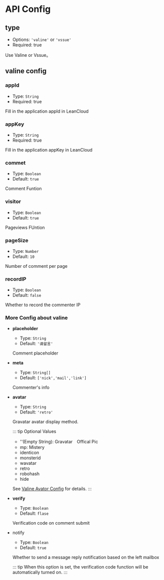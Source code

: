 # API Config

## type

- Options: `'valine'` or `'vssue'`
- Required: true

Use Valine or Vssue。

## valine config

### appId

- Type: `String`
- Required: true

Fill in the application appId in LeanCloud

### appKey

- Type: `String`
- Required: true

Fill in the application appKey in LeanCloud

### commet

- Type: `Boolean`
- Default: `true`

Comment Funtion

### visitor

- Type: `Boolean`
- Default: `true`

Pageviews FUntion

### pageSize

- Type: `Number`
- Default: `10`

Number of comment per page

### recordIP

- Type: `Boolean`
- Default: `false`

Whether to record the commenter IP

### More Config about valine

- **placeholder**

  - Type: `String`
  - Default: `'请留言'`

  Comment placeholder

- **meta**

  - Type: `String[]`
  - Default: `['nick','mail','link']`

  Commenter's info

- **avatar**

  - Type: `String`
  - Default: `'retro'`

  Gravatar avatar display method.

  ::: tip Optional Values

  - ''(Empty String): Gravatar　Offical Pic
  - mp: Mistery
  - identicon
  - monsterid
  - wavatar
  - retro
  - robohash
  - hide

  See [Valine Avator Config](https://valine.js.org/avatar.html) for details.
  :::

- **verify**

  - Type: `Boolean`
  - Default: `flase`

  Verification code on comment submit

- notify

  - Type: `Boolean`
  - Default: `true`

  Whether to send a message reply notification based on the left mailbox

  ::: tip
  When this option is set, the verification code function will be automatically turned on.
  :::

